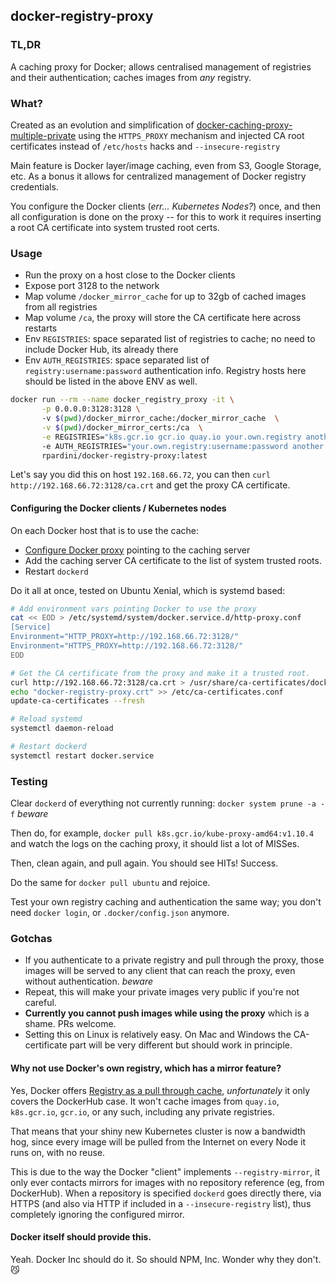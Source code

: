 ## docker-registry-proxy

### TL,DR

A caching proxy for Docker; allows centralised management of registries and their authentication; caches images from *any* registry.

### What?

Created as an evolution and simplification of [docker-caching-proxy-multiple-private](https://github.com/rpardini/docker-caching-proxy-multiple-private) 
using the `HTTPS_PROXY` mechanism and injected CA root certificates instead of `/etc/hosts` hacks and `--insecure-registry` 

Main feature is Docker layer/image caching, even from S3, Google Storage, etc. As a bonus it allows for centralized management of Docker registry credentials. 
 
You configure the Docker clients (_err... Kubernetes Nodes?_) once, and then all configuration is done on the proxy -- 
for this to work it requires inserting a root CA certificate into system trusted root certs.

### Usage

- Run the proxy on a host close to the Docker clients
- Expose port 3128 to the network
- Map volume `/docker_mirror_cache` for up to 32gb of cached images from all registries
- Map volume `/ca`, the proxy will store the CA certificate here across restarts
- Env `REGISTRIES`: space separated list of registries to cache; no need to include Docker Hub, its already there
- Env `AUTH_REGISTRIES`: space separated list of `registry:username:password` authentication info. Registry hosts here should be listed in the above ENV as well.

```bash
docker run --rm --name docker_registry_proxy -it \
       -p 0.0.0.0:3128:3128 \  
       -v $(pwd)/docker_mirror_cache:/docker_mirror_cache  \
       -v $(pwd)/docker_mirror_certs:/ca  \
       -e REGISTRIES="k8s.gcr.io gcr.io quay.io your.own.registry another.private.registry" \ 
       -e AUTH_REGISTRIES="your.own.registry:username:password another.private.registry:user:pass"  \ 
       rpardini/docker-registry-proxy:latest
```

Let's say you did this on host `192.168.66.72`, you can then `curl http://192.168.66.72:3128/ca.crt` and get the proxy CA certificate.

#### Configuring the Docker clients / Kubernetes nodes

On each Docker host that is to use the cache:

- [Configure Docker proxy](https://docs.docker.com/config/daemon/systemd/#httphttps-proxy) pointing to the caching server
- Add the caching server CA certificate to the list of system trusted roots.
- Restart `dockerd`

Do it all at once, tested on Ubuntu Xenial, which is systemd based:

```bash
# Add environment vars pointing Docker to use the proxy
cat << EOD > /etc/systemd/system/docker.service.d/http-proxy.conf
[Service]
Environment="HTTP_PROXY=http://192.168.66.72:3128/"
Environment="HTTPS_PROXY=http://192.168.66.72:3128/"
EOD

# Get the CA certificate from the proxy and make it a trusted root.
curl http://192.168.66.72:3128/ca.crt > /usr/share/ca-certificates/docker_registry_proxy.crt
echo "docker-registry-proxy.crt" >> /etc/ca-certificates.conf
update-ca-certificates --fresh

# Reload systemd
systemctl daemon-reload

# Restart dockerd
systemctl restart docker.service
```

### Testing

Clear `dockerd` of everything not currently running: `docker system prune -a -f` *beware*

Then do, for example, `docker pull k8s.gcr.io/kube-proxy-amd64:v1.10.4` and watch the logs on the caching proxy, it should list a lot of MISSes.

Then, clean again, and pull again. You should see HITs! Success.

Do the same for `docker pull ubuntu` and rejoice.

Test your own registry caching and authentication the same way; you don't need `docker login`, or `.docker/config.json` anymore.

### Gotchas

- If you authenticate to a private registry and pull through the proxy, those images will be served to any client that can reach the proxy, even without authentication. *beware*
- Repeat, this will make your private images very public if you're not careful.
- **Currently you cannot push images while using the proxy** which is a shame. PRs welcome.
- Setting this on Linux is relatively easy. On Mac and Windows the CA-certificate part will be very different but should work in principle.

#### Why not use Docker's own registry, which has a mirror feature?

Yes, Docker offers [Registry as a pull through cache](https://docs.docker.com/registry/recipes/mirror/), *unfortunately* 
it only covers the DockerHub case. It won't cache images from `quay.io`, `k8s.gcr.io`, `gcr.io`, or any such, including any private registries.

That means that your shiny new Kubernetes cluster is now a bandwidth hog, since every image will be pulled from the 
Internet on every Node it runs on, with no reuse.

This is due to the way the Docker "client" implements `--registry-mirror`, it only ever contacts mirrors for images 
with no repository reference (eg, from DockerHub).
When a repository is specified `dockerd` goes directly there, via HTTPS (and also via HTTP if included in a 
`--insecure-registry` list), thus completely ignoring the configured mirror.

#### Docker itself should provide this.

Yeah. Docker Inc should do it. So should NPM, Inc. Wonder why they don't. 😼

